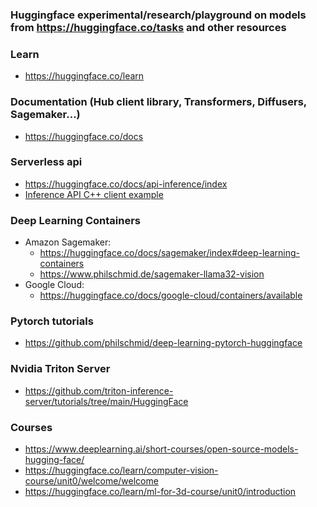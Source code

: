 ### Huggingface experimental/research/playground on models from https://huggingface.co/tasks and other resources

### Learn
   - https://huggingface.co/learn

### Documentation (Hub client library, Transformers, Diffusers, Sagemaker...)
   - https://huggingface.co/docs

### Serverless api
- https://huggingface.co/docs/api-inference/index
- [Inference API C++ client example](huggingface-cpp-inference-client)

### Deep Learning Containers
   - Amazon Sagemaker:
      - https://huggingface.co/docs/sagemaker/index#deep-learning-containers
      - https://www.philschmid.de/sagemaker-llama32-vision    
   - Google Cloud:
      - https://huggingface.co/docs/google-cloud/containers/available
   

### Pytorch tutorials 
   - https://github.com/philschmid/deep-learning-pytorch-huggingface

### Nvidia Triton Server
   - https://github.com/triton-inference-server/tutorials/tree/main/HuggingFace

### Courses
   - https://www.deeplearning.ai/short-courses/open-source-models-hugging-face/
   - https://huggingface.co/learn/computer-vision-course/unit0/welcome/welcome
   - https://huggingface.co/learn/ml-for-3d-course/unit0/introduction
